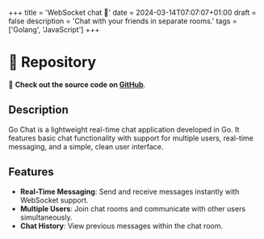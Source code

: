 +++
title = 'WebSocket chat 💬'
date = 2024-03-14T07:07:07+01:00
draft = false
description = 'Chat with your friends in separate rooms.'
tags = ['Golang', 'JavaScript']
+++

# 🚀 Repository

🔗 **Check out the source code on [GitHub](https://github.com/kajtuszd/go-chat)**.

## Description

Go Chat is a lightweight real-time chat application developed in Go. It features basic chat functionality with support for multiple users, real-time messaging, and a simple, clean user interface.

## Features

- **Real-Time Messaging**: Send and receive messages instantly with WebSocket support.
- **Multiple Users**: Join chat rooms and communicate with other users simultaneously.
- **Chat History**: View previous messages within the chat room.
